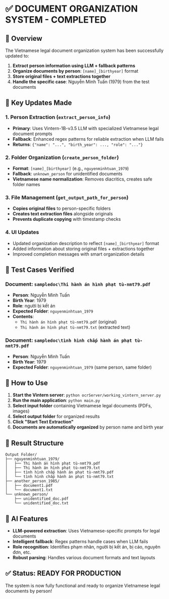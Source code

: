 # ✅ DOCUMENT ORGANIZATION SYSTEM - COMPLETED

## 🎯 Overview
The Vietnamese legal document organization system has been successfully updated to:

1. **Extract person information using LLM + fallback patterns**
2. **Organize documents by person**: `[name]_[birthyear]` format
3. **Store original files + text extractions together**
4. **Handle the specific case**: Nguyễn Minh Tuấn (1979) from the test documents

## 🔧 Key Updates Made

### 1. Person Extraction (`extract_person_info`)
- **Primary**: Uses Vintern-1B-v3.5 LLM with specialized Vietnamese legal document prompts
- **Fallback**: Enhanced regex patterns for reliable extraction when LLM fails
- **Returns**: `{"name": "...", "birth_year": ..., "role": "..."}`

### 2. Folder Organization (`create_person_folder`)
- **Format**: `[name]_[birthyear]` (e.g., `nguyenminhtuan_1979`)
- **Fallback**: `unknown_person` for unidentified documents
- **Vietnamese name normalization**: Removes diacritics, creates safe folder names

### 3. File Management (`get_output_path_for_person`)
- **Copies original files** to person-specific folders
- **Creates text extraction files** alongside originals
- **Prevents duplicate copying** with timestamp checks

### 4. UI Updates
- Updated organization description to reflect `[name]_[birthyear]` format
- Added information about storing original files + extractions together
- Improved completion messages with smart organization details

## 📄 Test Cases Verified

### Document: `sampledoc\Thi hành án hình phạt tù-nmt79.pdf`
- **Person**: Nguyễn Minh Tuấn
- **Birth Year**: 1979
- **Role**: người bị kết án
- **Expected Folder**: `nguyenminhtuan_1979`
- **Contents**: 
  - `Thi hành án hình phạt tù-nmt79.pdf` (original)
  - `Thi hành án hình phạt tù-nmt79.txt` (extracted text)

### Document: `sampledoc\tình hình chấp hành án phạt tù-nmt79.pdf`
- **Person**: Nguyễn Minh Tuấn  
- **Birth Year**: 1979
- **Expected Folder**: `nguyenminhtuan_1979` (same person, same folder)

## 🚀 How to Use

1. **Start the Vintern server**: `python ocrServer/working_vintern_server.py`
2. **Run the main application**: `python main.py`
3. **Select input folder** containing Vietnamese legal documents (PDFs, images)
4. **Select output folder** for organized results
5. **Click "Start Text Extraction"**
6. **Documents are automatically organized** by person name and birth year

## 🎉 Result Structure

```
Output Folder/
├── nguyenminhtuan_1979/
│   ├── Thi hành án hình phạt tù-nmt79.pdf
│   ├── Thi hành án hình phạt tù-nmt79.txt
│   ├── tình hình chấp hành án phạt tù-nmt79.pdf
│   └── tình hình chấp hành án phạt tù-nmt79.txt
├── another_person_1985/
│   ├── document1.pdf
│   └── document1.txt
└── unknown_person/
    ├── unidentified_doc.pdf
    └── unidentified_doc.txt
```

## 🤖 AI Features

- **LLM-powered extraction**: Uses Vietnamese-specific prompts for legal documents
- **Intelligent fallback**: Regex patterns handle cases when LLM fails
- **Role recognition**: Identifies phạm nhân, người bị kết án, bị cáo, nguyên đơn, etc.
- **Robust parsing**: Handles various document formats and text layouts

## ✅ Status: READY FOR PRODUCTION

The system is now fully functional and ready to organize Vietnamese legal documents by person!
